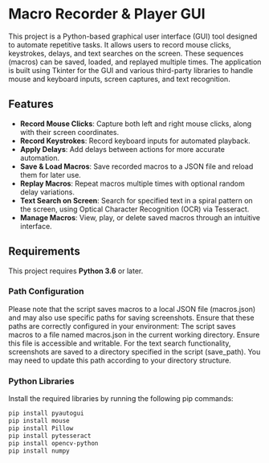 # Macro Recorder & Player GUI

This project is a Python-based graphical user interface (GUI) tool designed to automate repetitive tasks. It allows users to record mouse clicks, keystrokes, delays, and text searches on the screen. These sequences (macros) can be saved, loaded, and replayed multiple times. The application is built using Tkinter for the GUI and various third-party libraries to handle mouse and keyboard inputs, screen captures, and text recognition.

## Features

- **Record Mouse Clicks**: Capture both left and right mouse clicks, along with their screen coordinates.
- **Record Keystrokes**: Record keyboard inputs for automated playback.
- **Apply Delays**: Add delays between actions for more accurate automation.
- **Save & Load Macros**: Save recorded macros to a JSON file and reload them for later use.
- **Replay Macros**: Repeat macros multiple times with optional random delay variations.
- **Text Search on Screen**: Search for specified text in a spiral pattern on the screen, using Optical Character Recognition (OCR) via Tesseract.
- **Manage Macros**: View, play, or delete saved macros through an intuitive interface.

## Requirements

This project requires **Python 3.6** or later.

### Path Configuration

Please note that the script saves macros to a local JSON file (macros.json) and may also use specific paths for saving screenshots. Ensure that these paths are correctly configured in your environment:
    The script saves macros to a file named macros.json in the current working directory. Ensure this file is accessible and writable.
    For the text search functionality, screenshots are saved to a directory specified in the script (save_path). You may need to update this path according to your directory structure.

    
### Python Libraries
Install the required libraries by running the following pip commands:
```bash
pip install pyautogui
pip install mouse
pip install Pillow
pip install pytesseract
pip install opencv-python
pip install numpy

